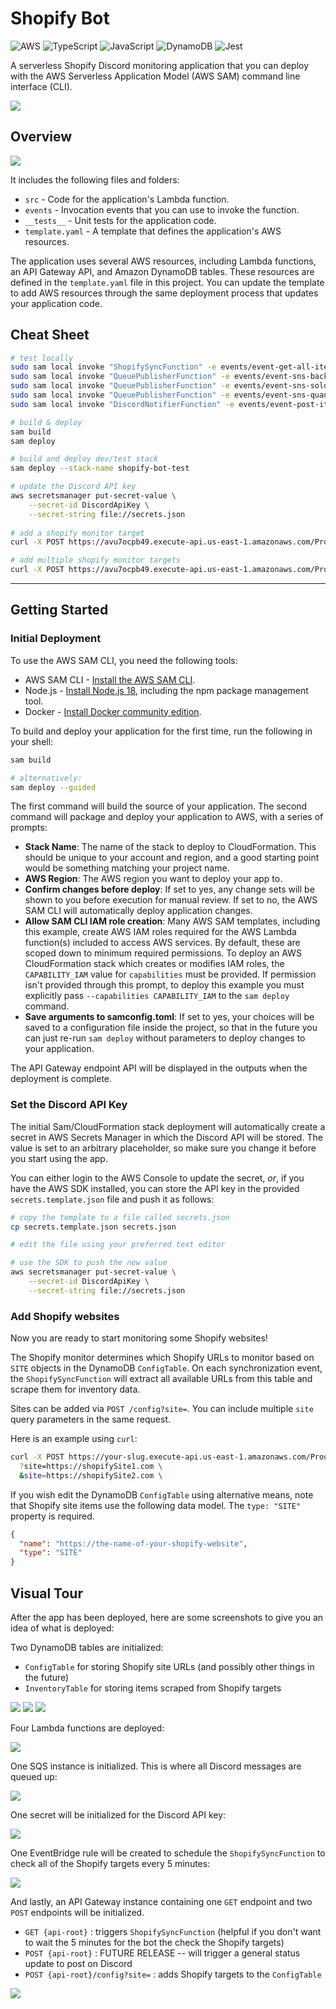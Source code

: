 # Shopify Bot

![AWS](https://img.shields.io/badge/Amazon_AWS-FF9900?style=for-the-badge&logo=amazonaws&logoColor=white)
![TypeScript](https://img.shields.io/badge/TypeScript-007ACC?style=for-the-badge&logo=typescript&logoColor=white)
![JavaScript](https://img.shields.io/badge/JavaScript-323330?style=for-the-badge&logo=javascript&logoColor=F7DF1E)
![DynamoDB](https://img.shields.io/badge/Amazon%20DynamoDB-4053D6?style=for-the-badge&logo=Amazon%20DynamoDB&logoColor=white)
![Jest](https://img.shields.io/badge/Jest-C21325?style=for-the-badge&logo=jest&logoColor=white)

A serverless Shopify Discord monitoring application that you can deploy with the AWS Serverless Application Model (AWS SAM) command line interface (CLI). 

![](_docs/shopify-bot-demo.png)

## Overview

![](_docs/shopify-bot-overview.png)

It includes the following files and folders:

- `src` - Code for the application's Lambda function.
- `events` - Invocation events that you can use to invoke the function.
- `__tests__` - Unit tests for the application code. 
- `template.yaml` - A template that defines the application's AWS resources.

The application uses several AWS resources, including Lambda functions, an API Gateway API, and Amazon DynamoDB tables. These resources are defined in the `template.yaml` file in this project. You can update the template to add AWS resources through the same deployment process that updates your application code.

## Cheat Sheet

```bash
# test locally
sudo sam local invoke "ShopifySyncFunction" -e events/event-get-all-items.json
sudo sam local invoke "QueuePublisherFunction" -e events/event-sns-back-in-stock.json
sudo sam local invoke "QueuePublisherFunction" -e events/event-sns-sold-out.json
sudo sam local invoke "QueuePublisherFunction" -e events/event-sns-quantity-changed.json
sudo sam local invoke "DiscordNotifierFunction" -e events/event-post-item.json # NOT WORKING YET

# build & deploy
sam build
sam deploy

# build and deploy dev/test stack
sam deploy --stack-name shopify-bot-test

# update the Discord API key
aws secretsmanager put-secret-value \
    --secret-id DiscordApiKey \
    --secret-string file://secrets.json
    
# add a shopify monitor target
curl -X POST https://avu7ocpb49.execute-api.us-east-1.amazonaws.com/Prod/config\?site\=https://shop.someShopifySite.com/products/product1.js

# add multiple shopify monitor targets
curl -X POST https://avu7ocpb49.execute-api.us-east-1.amazonaws.com/Prod/config\?site\=https://shop.someShopifySite.com/products/product1.js\&site\=https://shop.someShopifySite.com/products/product2.js\&site\=https://shop.someShopifySite.com/products/product3.js.js

```

---

## Getting Started

### Initial Deployment

To use the AWS SAM CLI, you need the following tools:

* AWS SAM CLI - [Install the AWS SAM CLI](https://docs.aws.amazon.com/serverless-application-model/latest/developerguide/serverless-sam-cli-install.html).
* Node.js - [Install Node.js 18](https://nodejs.org/en/), including the npm package management tool.
* Docker - [Install Docker community edition](https://hub.docker.com/search/?type=edition&offering=community).

To build and deploy your application for the first time, run the following in your shell:

```bash
sam build

# alternatively:
sam deploy --guided
```

The first command will build the source of your application. The second command will package and deploy your application to AWS, with a series of prompts:

* **Stack Name**: The name of the stack to deploy to CloudFormation. This should be unique to your account and region, and a good starting point would be something matching your project name.
* **AWS Region**: The AWS region you want to deploy your app to.
* **Confirm changes before deploy**: If set to yes, any change sets will be shown to you before execution for manual review. If set to no, the AWS SAM CLI will automatically deploy application changes.
* **Allow SAM CLI IAM role creation**: Many AWS SAM templates, including this example, create AWS IAM roles required for the AWS Lambda function(s) included to access AWS services. By default, these are scoped down to minimum required permissions. To deploy an AWS CloudFormation stack which creates or modifies IAM roles, the `CAPABILITY_IAM` value for `capabilities` must be provided. If permission isn't provided through this prompt, to deploy this example you must explicitly pass `--capabilities CAPABILITY_IAM` to the `sam deploy` command.
* **Save arguments to samconfig.toml**: If set to yes, your choices will be saved to a configuration file inside the project, so that in the future you can just re-run `sam deploy` without parameters to deploy changes to your application.

The API Gateway endpoint API will be displayed in the outputs when the deployment is complete.

### Set the Discord API Key

The initial Sam/CloudFormation stack deployment will automatically create a secret in AWS Secrets Manager in which the 
Discord API will be stored. The value is set to an arbitrary placeholder, so make sure you change it before you start 
using the app.  

You can either login to the AWS Console to update the secret, _or_, if you have the AWS SDK installed, you can store the API key in the provided `secrets.template.json` file and push it as follows:

```bash
# copy the template to a file called secrets.json
cp secrets.template.json secrets.json

# edit the file using your preferred text editor

# use the SDK to push the new value
aws secretsmanager put-secret-value \
    --secret-id DiscordApiKey \
    --secret-string file://secrets.json
```

### Add Shopify websites

Now you are ready to start monitoring some Shopify websites!

The Shopify monitor determines which Shopify URLs to monitor based on `SITE` objects in the DynamoDB `ConfigTable`. On
each synchronization event, the `ShopifySyncFunction` will extract all available URLs from this table and scrape them 
for inventory data.

Sites can be added via `POST /config?site=`. You can include multiple `site` query parameters in the same request.

Here is an example using `curl`:

```bash
curl -X POST https://your-slug.execute-api.us-east-1.amazonaws.com/Prod/config\
  ?site=https://shopifySite1.com \
  &site=https://shopifySite2.com \
```

If you wish edit the DynamoDB `ConfigTable` using alternative means, note that Shopify site items use the following data 
model. The `type: "SITE"` property is required.

```json
{
  "name": "https://the-name-of-your-shopify-website",
  "type": "SITE"
}
```

## Visual Tour

After the app has been deployed, here are some screenshots to give you an idea of what is deployed:

Two DynamoDB tables are initialized:
- `ConfigTable` for storing Shopify site URLs (and possibly other things in the future)
- `InventoryTable` for storing items scraped from Shopify targets

![](_docs/shopify-bot-dynamo-tables.png)
![](_docs/shopify-bot-config-table.png)
![](_docs/shopify-bot-inventory-table.png)

Four Lambda functions are deployed:

![](_docs/shopify-bot-functions.png)

One SQS instance is initialized. This is where all Discord messages are queued up:

![](_docs/shopify-bot-sqs-overview.png)

One secret will be initialized for the Discord API key:

![](_docs/shopify-bot-secrets-manager.png)

One EventBridge rule will be created to schedule the `ShopifySyncFunction` to check all of the Shopify targets every 5
minutes:

![](_docs/shopify-bot-eventbridge-rule.png)

And lastly, an API Gateway instance containing one `GET` endpoint and two `POST` endpoints will be initialized.

- `GET {api-root}` : triggers `ShopifySyncFunction` (helpful if you don't want to wait the 5 minutes for the bot the check the Shopify targets)
- `POST {api-root}` : FUTURE RELEASE -- will trigger a general status update to post on Discord
- `POST {api-root}/config?site=` : adds Shopify targets to the `ConfigTable`

![](_docs/shopify-bot-api-gw.png)
